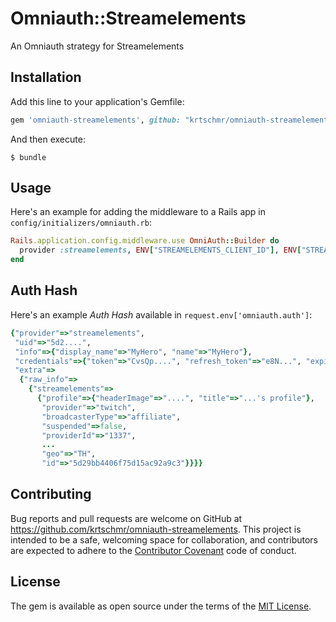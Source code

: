 # Omniauth::Streamelements

An Omniauth strategy for Streamelements

## Installation

Add this line to your application's Gemfile:

```ruby
gem 'omniauth-streamelements', github: "krtschmr/omniauth-streamelements"
```

And then execute:

    $ bundle

## Usage

Here's an example for adding the middleware to a Rails app in `config/initializers/omniauth.rb`:

```ruby
Rails.application.config.middleware.use OmniAuth::Builder do
  provider :streamelements, ENV["STREAMELEMENTS_CLIENT_ID"], ENV["STREAMELEMENTS_CLIENT_SECRET"]
end
```

## Auth Hash

Here's an example *Auth Hash* available in `request.env['omniauth.auth']`:

```ruby
{"provider"=>"streamelements",
 "uid"=>"5d2....",
 "info"=>{"display_name"=>"MyHero", "name"=>"MyHero"},
 "credentials"=>{"token"=>"CvsQp....", "refresh_token"=>"e8N...", "expires_at"=>1578133337, "expires"=>true},
 "extra"=>
  {"raw_info"=>
    {"streamelements"=>
      {"profile"=>{"headerImage"=>"....", "title"=>"...'s profile"},
       "provider"=>"twitch",
       "broadcasterType"=>"affiliate",
       "suspended"=>false,
       "providerId"=>"1337",
       ...       
       "geo"=>"TH",
       "id"=>"5d29bb4406f75d15ac92a9c3"}}}}

```

## Contributing

Bug reports and pull requests are welcome on GitHub at https://github.com/krtschmr/omniauth-streamelements. This project is intended to be a safe, welcoming space for collaboration, and contributors are expected to adhere to the [Contributor Covenant](http://contributor-covenant.org) code of conduct.

## License

The gem is available as open source under the terms of the [MIT License](http://opensource.org/licenses/MIT).
